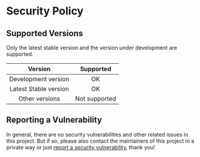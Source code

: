 # Security Policy

## Supported Versions

Only the latest stable version and the version under development are supported.

|        Version        |   Supported   |
| :-------------------: | :-----------: |
|  Development version  |      OK       |
| Latest Stable version |      OK       |
|    Other versions     | Not supported |

## Reporting a Vulnerability

In general, there are no security vulnerabilities and other related issues in this project. But if so, please also contact the maintainers of this project in a private way or just [report a security vulnerability](https://github.com/Xiaokang2022/maliang/security/advisories/new), thank you!
